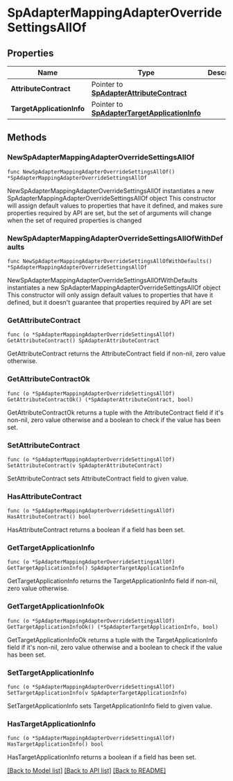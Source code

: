 # SpAdapterMappingAdapterOverrideSettingsAllOf

## Properties

Name | Type | Description | Notes
------------ | ------------- | ------------- | -------------
**AttributeContract** | Pointer to [**SpAdapterAttributeContract**](SpAdapterAttributeContract.md) |  | [optional] 
**TargetApplicationInfo** | Pointer to [**SpAdapterTargetApplicationInfo**](SpAdapterTargetApplicationInfo.md) |  | [optional] 

## Methods

### NewSpAdapterMappingAdapterOverrideSettingsAllOf

`func NewSpAdapterMappingAdapterOverrideSettingsAllOf() *SpAdapterMappingAdapterOverrideSettingsAllOf`

NewSpAdapterMappingAdapterOverrideSettingsAllOf instantiates a new SpAdapterMappingAdapterOverrideSettingsAllOf object
This constructor will assign default values to properties that have it defined,
and makes sure properties required by API are set, but the set of arguments
will change when the set of required properties is changed

### NewSpAdapterMappingAdapterOverrideSettingsAllOfWithDefaults

`func NewSpAdapterMappingAdapterOverrideSettingsAllOfWithDefaults() *SpAdapterMappingAdapterOverrideSettingsAllOf`

NewSpAdapterMappingAdapterOverrideSettingsAllOfWithDefaults instantiates a new SpAdapterMappingAdapterOverrideSettingsAllOf object
This constructor will only assign default values to properties that have it defined,
but it doesn't guarantee that properties required by API are set

### GetAttributeContract

`func (o *SpAdapterMappingAdapterOverrideSettingsAllOf) GetAttributeContract() SpAdapterAttributeContract`

GetAttributeContract returns the AttributeContract field if non-nil, zero value otherwise.

### GetAttributeContractOk

`func (o *SpAdapterMappingAdapterOverrideSettingsAllOf) GetAttributeContractOk() (*SpAdapterAttributeContract, bool)`

GetAttributeContractOk returns a tuple with the AttributeContract field if it's non-nil, zero value otherwise
and a boolean to check if the value has been set.

### SetAttributeContract

`func (o *SpAdapterMappingAdapterOverrideSettingsAllOf) SetAttributeContract(v SpAdapterAttributeContract)`

SetAttributeContract sets AttributeContract field to given value.

### HasAttributeContract

`func (o *SpAdapterMappingAdapterOverrideSettingsAllOf) HasAttributeContract() bool`

HasAttributeContract returns a boolean if a field has been set.

### GetTargetApplicationInfo

`func (o *SpAdapterMappingAdapterOverrideSettingsAllOf) GetTargetApplicationInfo() SpAdapterTargetApplicationInfo`

GetTargetApplicationInfo returns the TargetApplicationInfo field if non-nil, zero value otherwise.

### GetTargetApplicationInfoOk

`func (o *SpAdapterMappingAdapterOverrideSettingsAllOf) GetTargetApplicationInfoOk() (*SpAdapterTargetApplicationInfo, bool)`

GetTargetApplicationInfoOk returns a tuple with the TargetApplicationInfo field if it's non-nil, zero value otherwise
and a boolean to check if the value has been set.

### SetTargetApplicationInfo

`func (o *SpAdapterMappingAdapterOverrideSettingsAllOf) SetTargetApplicationInfo(v SpAdapterTargetApplicationInfo)`

SetTargetApplicationInfo sets TargetApplicationInfo field to given value.

### HasTargetApplicationInfo

`func (o *SpAdapterMappingAdapterOverrideSettingsAllOf) HasTargetApplicationInfo() bool`

HasTargetApplicationInfo returns a boolean if a field has been set.


[[Back to Model list]](../README.md#documentation-for-models) [[Back to API list]](../README.md#documentation-for-api-endpoints) [[Back to README]](../README.md)


